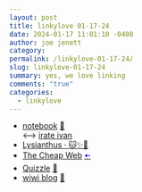 ```yaml
---
layout: post
title: linkylove 01-17-24
date: 2024-01-17 11:01:10 -0400
author: joe jenett
category: 
permalink: /linkylove-01-17-24/
slug: linkylove-01-17-24
summary: yes, we love linking
comments: "true"
categories:
  - linkylove
---
```

<ul class="linkylove">
	<li><a title="From Jason" href="https://www.fromjason.xyz/p/notebook/">notebook</a> <a href="https://pinboard.in/u:pmigdal">📌</a><br>⟷ <a title="irate ivan" href="https://www.fromjason.xyz/p/stories/s/oddities/irate-ivan/">irate ivan</a></li>
	<li><a title="Lysianthus" href="https://lysianth.us/">Lysianthus · 🐱✨🎉</a></li>
	<li><a title="The Cheap Web" href="https://potato.cheap/">The Cheap Web</a>  <a title="source" href="https://diagram.website/"><span style="color:blue;">🠤</span></a></li>
	<li><a title="Quizzle" href="https://quizzle.game/">Quizzle</a> <a href="https://pinboard.in/u:tdjones">📌</a></li>
	<li><a title="Whiona" href="https://whiona.weblog.lol/">wiwi blog</a> <a href="https://pinboard.in/u:ftofani">📌</a></li>
</ul>
<a href="https://brid.gy/publish/mastodon"></a>